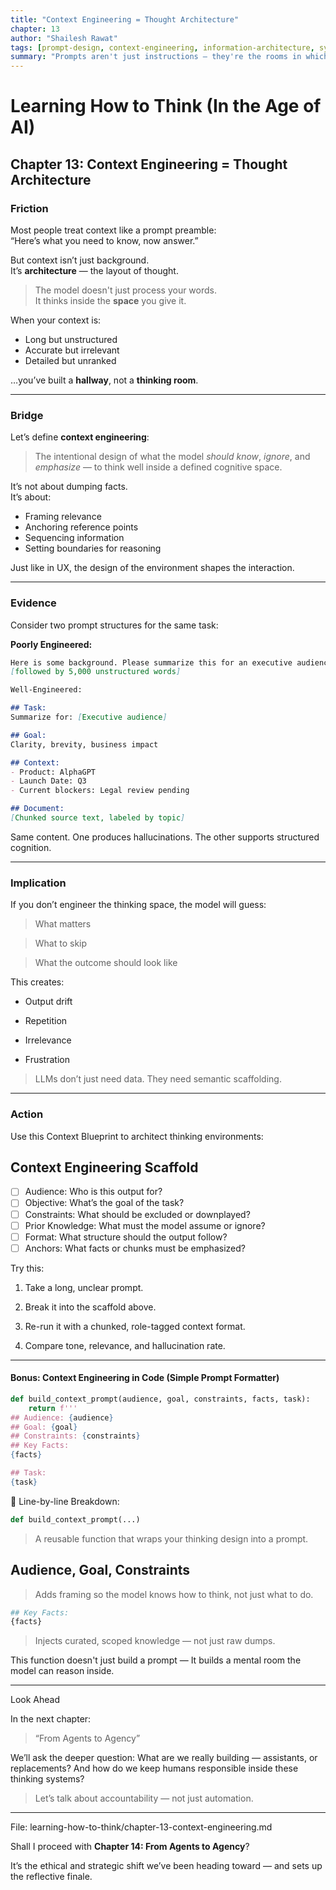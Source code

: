```yaml
---
title: "Context Engineering = Thought Architecture"
chapter: 13
author: "Shailesh Rawat"
tags: [prompt-design, context-engineering, information-architecture, system-thinking]
summary: "Prompts aren't just instructions — they're the rooms in which AI thinks. This chapter explores how to design context like an architect: with space, structure, and semantic flow."
---
```


# Learning How to Think (In the Age of AI)

## Chapter 13: Context Engineering = Thought Architecture

### Friction

Most people treat context like a prompt preamble:  
“Here’s what you need to know, now answer.”

But context isn’t just background.  
It’s **architecture** — the layout of thought.

> The model doesn't just process your words.  
> It thinks inside the **space** you give it.

When your context is:
- Long but unstructured  
- Accurate but irrelevant  
- Detailed but unranked

…you’ve built a **hallway**, not a **thinking room**.

---

### Bridge

Let’s define **context engineering**:

> The intentional design of what the model *should know*, *ignore*, and *emphasize* — to think well inside a defined cognitive space.

It’s not about dumping facts.  
It’s about:
- Framing relevance  
- Anchoring reference points  
- Sequencing information  
- Setting boundaries for reasoning

Just like in UX, the design of the environment shapes the interaction.

---

### Evidence

Consider two prompt structures for the same task:

**Poorly Engineered:**

```markdown
Here is some background. Please summarize this for an executive audience.
[followed by 5,000 unstructured words]

Well-Engineered:

## Task:
Summarize for: [Executive audience]

## Goal:
Clarity, brevity, business impact

## Context:
- Product: AlphaGPT
- Launch Date: Q3
- Current blockers: Legal review pending

## Document:
[Chunked source text, labeled by topic]
```

Same content.
One produces hallucinations.
The other supports structured cognition.


---

### Implication

If you don’t engineer the thinking space, the model will guess:

> What matters

> What to skip

> What the outcome should look like


This creates:

- Output drift

- Repetition

- Irrelevance

- Frustration


> LLMs don’t just need data.
They need semantic scaffolding.




---

### Action

Use this Context Blueprint to architect thinking environments:

## Context Engineering Scaffold

- [ ] Audience: Who is this output for?
- [ ] Objective: What’s the goal of the task?
- [ ] Constraints: What should be excluded or downplayed?
- [ ] Prior Knowledge: What must the model assume or ignore?
- [ ] Format: What structure should the output follow?
- [ ] Anchors: What facts or chunks must be emphasized?

Try this:

1. Take a long, unclear prompt.


2. Break it into the scaffold above.


3. Re-run it with a chunked, role-tagged context format.


4. Compare tone, relevance, and hallucination rate.




---

#### Bonus: Context Engineering in Code (Simple Prompt Formatter)

```python
def build_context_prompt(audience, goal, constraints, facts, task):
    return f'''
## Audience: {audience}
## Goal: {goal}
## Constraints: {constraints}
## Key Facts:
{facts}

## Task:
{task}
```

🧠 Line-by-line Breakdown:

```python
def build_context_prompt(...)
```

> A reusable function that wraps your thinking design into a prompt.



## Audience, Goal, Constraints

> Adds framing so the model knows how to think, not just what to do.

```python
## Key Facts:
{facts}
```

> Injects curated, scoped knowledge — not just raw dumps.



This function doesn't just build a prompt —
It builds a mental room the model can reason inside.


---

Look Ahead

In the next chapter:

> “From Agents to Agency”



We’ll ask the deeper question: What are we really building — assistants, or replacements?
And how do we keep humans responsible inside these thinking systems?

> Let’s talk about accountability — not just automation.




---

File: learning-how-to-think/chapter-13-context-engineering.md

Shall I proceed with **Chapter 14: From Agents to Agency**?

It’s the ethical and strategic shift we’ve been heading toward — and sets up the reflective finale.

